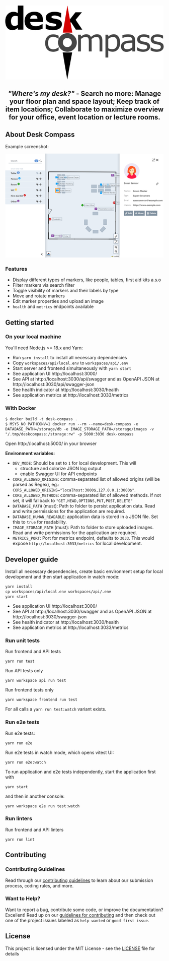<div align="center">

![Desk Compass](docs/desk-compass.svg)

*"Where's my desk?"* - Search no more:
Manage your floor plan and space layout;
Keep track of item locations;
Collaborate to maximize overview for your office, event location or lecture rooms.
----

</div>

## About Desk Compass

Example screenshot:

![Screenshot](docs/screenshot.png)


### Features

- Display different types of markers, like people, tables, first aid kits a.s.o
- Filter markers via search filter
- Toggle visibility of markers and their labels by type
- Move and rotate markers
- Edit marker properties and upload an image
- `health` and `metrics` endpoints available


## Getting started

### On your local machine

You'll need Node.js >= 18.x and Yarn:

- Run `yarn install` to install all necessary dependencies
- Copy `workspaces/api/local.env` to `workspaces/api/.env`
- Start server and frontend simultaneously with `yarn start`
- See application UI http://localhost:3000/
- See API at http://localhost:3030/api/swagger and as OpenAPI JSON at http://localhost:3030/api/swagger-json
- See health indicator at http://localhost:3030/health
- See application metrics at http://localhost:3033/metrics


### With Docker

```shell
$ docker build -t desk-compass .
$ MSYS_NO_PATHCONV=1 docker run --rm --name=desk-compass -e DATABASE_PATH=/storage/db -e IMAGE_STORAGE_PATH=/storage/images -v "/.tmp/deskcompass:/storage:rw" -p 5000:3030 desk-compass
```
Open http://localhost:5000/ in your browser


**Environment variables:**

- `DEV_MODE`: Should be set to `1` for local development. This will
  - structure and colorize JSON log output
  - enable Swagger UI for API endpoints
- `CORS_ALLOWED_ORIGINS`: comma-separated list of allowed origins (will be parsed as Regex), eg.: `CORS_ALLOWED_ORIGINS="localhost:3000$,127.0.0.1:3000$"`.
- `CORS_ALLOWED_METHODS`: comma-separated list of allowed methods. If not set, it will fallback to `"GET,HEAD,OPTIONS,PUT,POST,DELETE"`
- `DATABASE_PATH` (must): Path to folder to persist application data. Read and write permissions for the application are required.
- `DATABASE_HUMAN_READABLE`: application data is stored in a JSON file. Set this to `true` for readability.
- `IMAGE_STORAGE_PATH` (must): Path to folder to store uploaded images. Read and write permissions for the application are required.
- `METRICS_PORT`: Port for metrics endpoint, defaults to `3033`. This would expose `http://localhost:3033/metrics` for local development.


## Developer guide

Install all necessary dependencies, create basic environment setup for local development and then start application in watch mode:

```shell
yarn install
cp workspaces/api/local.env workspaces/api/.env
yarn start
```
- See application UI http://localhost:3000/
- See API at http://localhost:3030/swagger and as OpenAPI JSON at http://localhost:3030/swagger-json
- See health indicator at http://localhost:3030/health
- See application metrics at http://localhost:3033/metrics


### Run unit tests

Run frontend and API tests
```shell
yarn run test
```
Run API tests only
```shell
yarn workspace api run test
```

Run frontend tests only
```shell
yarn workspace frontend run test
```

For all calls a `yarn run test:watch` variant exists.


### Run e2e tests

Run e2e tests:
```shell
yarn run e2e
```

Run e2e tests in watch mode, which opens vitest UI:
```shell
yarn run e2e:watch
```

To run application and e2e tests independently, start the application first with
```shell
yarn start
```
and then in another console:
```shell
yarn workspace e2e run test:watch
```


### Run linters

Run frontend and API linters
```shell
yarn run lint
```


## Contributing

### Contributing Guidelines
Read through our [contributing guidelines](CONTRIBUTING.md) to learn about our submission process, coding rules, and more.


### Want to Help?
Want to report a bug, contribute some code, or improve the documentation? Excellent! Read up on our [guidelines for contributing](CONTRIBUTING.md) and then check out one of the project issues labeled as `help wanted` or `good first issue`.


## License

This project is licensed under the MIT License - see the [LICENSE](LICENSE) file for details
